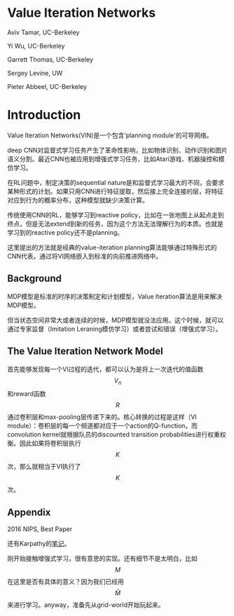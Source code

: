 # Value Iteration Networks

Aviv Tamar, UC-Berkeley

Yi Wu, UC-Berkeley

Garrett Thomas, UC-Berkeley

Sergey Levine, UW

Pieter Abbeel, UC-Berkeley

# Introduction

Value Iteration Networks(VIN)是一个包含'planning module'的可导网络。

deep CNN对监督式学习任务产生了革命性影响，比如物体识别、动作识别和图片语义分割。最近CNN也被应用到增强式学习任务，比如Atari游戏、机器操控和模仿学习。

在RL问题中，制定决策的sequential nature是和监督式学习最大的不同，会要求某种形式的计划。如果只用CNN进行特征提取，然后接上完全连接的层，将特征对应到行为的概率分布，这种模型就缺少决策计算。

传统使用CNN的RL，能够学习到reactive policy，比如在一张地图上从起点走到终点，但是无法extend到新的任务，因为这个方法无法理解行为的本质。也就是学习到的reactive policy还不是planning。

这里提出的方法就是经典的value-iteration planning算法能够通过特殊形式的CNN代表。通过将VI网络嵌入到标准的向前推进网络中。

## Background

MDP模型是标准的时序的决策制定和计划模型，Value Iteration算法是用来解决MDP模型。

但当状态空间非常大或者连续的时候，MDP模型就没法应用。这个时候，就可以通过专家监督（Imitation Leraning模仿学习）或者尝试和错误（增强式学习）。

## The Value Iteration Network Model

首先能够发现每一个VI过程的迭代，都可以认为是将上一次迭代的值函数$$V_n$$和reward函数$$R$$通过卷积层和max-pooling层传递下来的。核心转换的过程是这样（VI module）：卷积层的每一个频道都对应于一个action的Q-function，而convolution kernel就根据队员的discounted transition probabilities进行权重权衡。因此如果将卷积层执行$$K$$次，那么就相当于VI执行了$$K$$次。

## Appendix

2016 NIPS, Best Paper

还有Karpathy的[笔记](https://github.com/karpathy/paper-notes/blob/master/vin.md)。

刚开始接触增强式学习，很有意思的实现。还有细节不是太明白，比如$$M$$在这里是否有具体的意义？因为我们已经用$$\bar M$$来进行学习。anyway，准备先从grid-world开始玩起来。